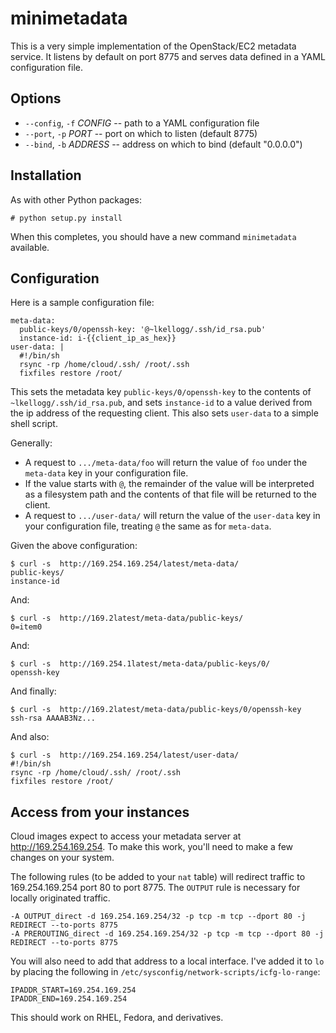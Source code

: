 # minimetadata

This is a very simple implementation of the OpenStack/EC2 metadata
service.  It listens by default on port 8775 and serves data defined
in a YAML configuration file.

## Options

- `--config`, `-f` *CONFIG* -- path to a YAML configuration file
- `--port`, `-p` *PORT* -- port on which to listen (default 8775)
- `--bind`, `-b` *ADDRESS* -- address on which to bind (default
  "0.0.0.0")

## Installation

As with other Python packages:

    # python setup.py install

When this completes, you should have a new command `minimetadata`
available.

## Configuration

Here is a sample configuration file:

    meta-data:
      public-keys/0/openssh-key: '@~lkellogg/.ssh/id_rsa.pub'
      instance-id: i-{{client_ip_as_hex}}
    user-data: |
      #!/bin/sh
      rsync -rp /home/cloud/.ssh/ /root/.ssh
      fixfiles restore /root/

This sets the metadata key `public-keys/0/openssh-key` to the contents
of `~lkellogg/.ssh/id_rsa.pub`, and sets `instance-id` to a value
derived from the ip address of the requesting client.  This also sets
`user-data` to a simple shell script.

Generally:

- A request to `.../meta-data/foo` will return the value of `foo`
  under the `meta-data` key in your configuration file.
- If the value starts with `@`, the remainder of the value will be
  interpreted as a filesystem path and the contents of that file will
  be returned to the client.
- A request to `.../user-data/` will return the value of the
  `user-data` key in your configuration file, treating `@` the same as
  for `meta-data`.

Given the above configuration:

    $ curl -s  http://169.254.169.254/latest/meta-data/
    public-keys/
    instance-id

And:

    $ curl -s  http://169.2latest/meta-data/public-keys/
    0=item0

And:

    $ curl -s  http://169.254.1latest/meta-data/public-keys/0/
    openssh-key

And finally:

    $ curl -s  http://169.2latest/meta-data/public-keys/0/openssh-key
    ssh-rsa AAAAB3Nz...

And also:

    $ curl -s  http://169.254.169.254/latest/user-data/
    #!/bin/sh
    rsync -rp /home/cloud/.ssh/ /root/.ssh
    fixfiles restore /root/


## Access from your instances

Cloud images expect to access your metadata server at <http://169.254.169.254>.  To make this work, you'll need to make a few changes on your system.

The following rules (to be added to your `nat` table) will redirect
traffic to 169.254.169.254 port 80 to port 8775.  The `OUTPUT` rule is
necessary for locally originated traffic.

    -A OUTPUT_direct -d 169.254.169.254/32 -p tcp -m tcp --dport 80 -j REDIRECT --to-ports 8775
    -A PREROUTING_direct -d 169.254.169.254/32 -p tcp -m tcp --dport 80 -j REDIRECT --to-ports 8775

You will also need to add that address to a local interface.  I've
added it to `lo` by placing the following in
`/etc/sysconfig/network-scripts/icfg-lo-range`:

    IPADDR_START=169.254.169.254
    IPADDR_END=169.254.169.254

This should work on RHEL, Fedora, and derivatives.

